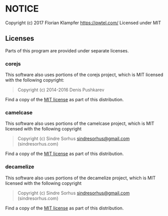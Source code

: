 # NOTICE

Copyright (c) 2017 Florian Klampfer <https://qwtel.com/>
Licensed under MIT

## Licenses
Parts of this program are provided under separate licenses.

### corejs
This software also uses portions of the corejs project, which is
MIT licensed with the following copyright:

> Copyright (c) 2014-2016 Denis Pushkarev

Find a copy of the [MIT license](licenses/MIT.md)
as part of this distribution.

### camelcase
This software also uses portions of the camelcase project,
which is MIT licensed with the following copyright

> Copyright (c) Sindre Sorhus <sindresorhus@gmail.com> (sindresorhus.com)

Find a copy of the [MIT license](licenses/MIT.md)
as part of this distribution.

### decamelize
This software also uses portions of the decamelize project,
which is MIT licensed with the following copyright

> Copyright (c) Sindre Sorhus <sindresorhus@gmail.com> (sindresorhus.com)

Find a copy of the [MIT license](licenses/MIT.md)
as part of this distribution.
